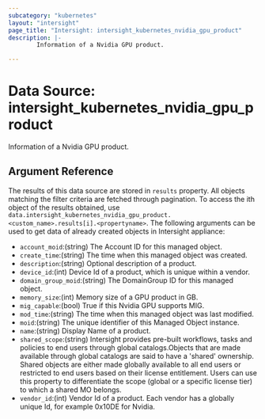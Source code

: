 ```yaml
---
subcategory: "kubernetes"
layout: "intersight"
page_title: "Intersight: intersight_kubernetes_nvidia_gpu_product"
description: |-
        Information of a Nvidia GPU product.

---
```


# Data Source: intersight_kubernetes_nvidia_gpu_product
Information of a Nvidia GPU product.
## Argument Reference
The results of this data source are stored in `results` property.
All objects matching the filter criteria are fetched through pagination.
To access the ith object of the results obtained, use `data.intersight_kubernetes_nvidia_gpu_product.<custom_name>.results[i].<propertyname>`.
The following arguments can be used to get data of already created objects in Intersight appliance:
* `account_moid`:(string) The Account ID for this managed object. 
* `create_time`:(string) The time when this managed object was created. 
* `description`:(string) Optional description of a product. 
* `device_id`:(int) Device Id of a product, which is unique within a vendor. 
* `domain_group_moid`:(string) The DomainGroup ID for this managed object. 
* `memory_size`:(int) Memory size of a GPU product in GB. 
* `mig_capable`:(bool) True if this Nvidia GPU supports MIG. 
* `mod_time`:(string) The time when this managed object was last modified. 
* `moid`:(string) The unique identifier of this Managed Object instance. 
* `name`:(string) Display Name of a product. 
* `shared_scope`:(string) Intersight provides pre-built workflows, tasks and policies to end users through global catalogs.Objects that are made available through global catalogs are said to have a 'shared' ownership. Shared objects are either made globally available to all end users or restricted to end users based on their license entitlement. Users can use this property to differentiate the scope (global or a specific license tier) to which a shared MO belongs. 
* `vendor_id`:(int) Vendor Id of a product. Each vendor has a globally unique Id, for example 0x10DE for Nvidia. 
 
